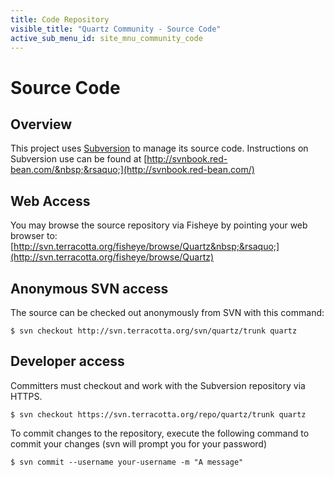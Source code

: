 ```yaml
---
title: Code Repository
visible_title: "Quartz Community - Source Code"
active_sub_menu_id: site_mnu_community_code
---
```


# Source Code


## Overview

This project uses [Subversion](http://subversion.tigris.org/) to manage its source code. Instructions on Subversion use can be found at [http://svnbook.red-bean.com/&nbsp;&rsaquo;](http://svnbook.red-bean.com/)


## Web Access

You may browse the source repository via Fisheye by pointing your web browser to: [http://svn.terracotta.org/fisheye/browse/Quartz&nbsp;&rsaquo;](http://svn.terracotta.org/fisheye/browse/Quartz)


## Anonymous SVN access

The source can be checked out anonymously from SVN with this command:

~~~
$ svn checkout http://svn.terracotta.org/svn/quartz/trunk quartz
~~~


## Developer access

Committers must checkout and work with the Subversion repository via HTTPS.

~~~
$ svn checkout https://svn.terracotta.org/repo/quartz/trunk quartz
~~~

To commit changes to the repository, execute the following command to commit your changes (svn will prompt you for your password)

~~~
$ svn commit --username your-username -m "A message"
~~~
